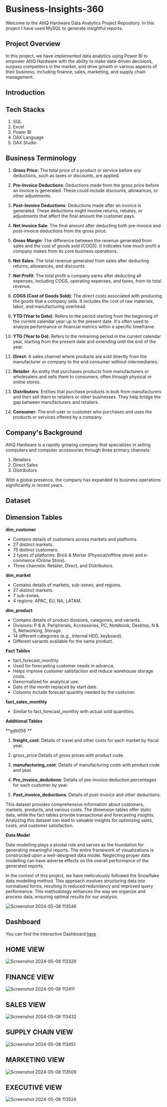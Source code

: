 # Business-Insights-360

Welcome to the AtliQ Hardware Data Analytics Project Repository. In this project I have used MySQL to generate insightful reports.

## Project Overview
In this project, we have implemented data analytics using Power BI to empower AtliQ Hardware with the ability to make data-driven decisions, surpass competitors in the market, and drive growth in various aspects of their business, including finance, sales, marketing, and supply chain management.

## Introduction

## Tech Stacks
1. SQL
2. Excel
3. Power BI
4. DAX Language
5. DAX Studio

## Business Terminology

1. **Gross Price**: The total price of a product or service before any deductions, such as taxes or discounts, are applied.

2. **Pre-Invoice Deductions**: Deductions made from the gross price before an invoice is generated. These could include discounts, allowances, or other adjustments.

3. **Post-Invoice Deductions**: Deductions made after an invoice is generated. These deductions might involve returns, rebates, or adjustments that affect the final amount the customer pays.

4. **Net Invoice Sale**: The final amount after deducting both pre-invoice and post-invoice deductions from the gross price.

5. **Gross Margin**: The difference between the revenue generated from sales and the cost of goods sold (COGS). It indicates how much profit a company makes from its core business operations.

6. **Net Sales**: The total revenue generated from sales after deducting returns, allowances, and discounts.

7. **Net Profit**: The total profit a company earns after deducting all expenses, including COGS, operating expenses, and taxes, from its total revenue.

8. **COGS (Cost of Goods Sold)**: The direct costs associated with producing the goods that a company sells. It includes the cost of raw materials, labor, and manufacturing overhead.

9. **YTD (Year to Date)**: Refers to the period starting from the beginning of the current calendar year up to the present date. It's often used to analyze performance or financial metrics within a specific timeframe.

10. **YTG (Year to Go)**: Refers to the remaining period in the current calendar year, starting from the present date and extending until the end of the year.

11. **Direct**: A sales channel where products are sold directly from the manufacturer or company to the end consumer without intermediaries.

12. **Retailer**: An entity that purchases products from manufacturers or wholesalers and sells them to consumers, often through physical or online stores.

13. **Distributors**: Entities that purchase products in bulk from manufacturers and then sell them to retailers or other businesses. They help bridge the gap between manufacturers and retailers.

14. **Consumer**: The end-user or customer who purchases and uses the products or services offered by a company.

## Company's Background

AtliQ Hardware is a rapidly growing company that specializes in selling computers and computer accessories through three primary channels:

1. Retailers
2. Direct Sales
3. Distributors
   
With a global presence, the company has expanded its business operations significantly in recent years.

## Dataset

## Dimension Tables

**dim_customer**

* Contains details of customers across markets and platforms.
* 27 distinct markets.
* 75 distinct customers.
* 2 types of platforms: Brick & Mortar (Physical/offline store) and e-commerce (Online Store).
* Three channels: Retailer, Direct, and Distributors.
  
**dim_market**

* Contains details of markets, sub-zones, and regions.
* 27 distinct markets.
* 7 sub-zones.
* 4 regions: APAC, EU, NA, LATAM.
  
**dim_product**

* Contains details of product divisions, categories, and variants.
* Divisions: P & A, Peripherals, Accessories, PC, Notebook, Desktop, N & S, Networking, Storage.
* 14 different categories (e.g., Internal HDD, keyboard).
* Different variants available for the same product.
  
**Fact Tables**

* fact_forecast_monthly
* Used for forecasting customer needs in advance.
* Helps improve customer satisfaction and reduce warehouse storage costs.
* Denormalized for analytical use.
* Date of the month replaced by start date.
* Columns include forecast quantity needed by the customer.
  
**fact_sales_monthly**
  
* Similar to fact_forecast_monthly with actual sold quantities.

**Additional Tables**
  
 **gdb056 **
 
1. **freight_cost**: Details of travel and other costs for each market by fiscal year.

2. gross_price Details of gross prices with product code.

3. **manufacturing_cost**: Details of manufacturing costs with product code and year.

4. **Pre_invoice_dedutions**: Details of pre-invoice deduction percentages for each customer by year.

5. **Post_invoice_deductions**: Details of post-invoice and other deductions.

This dataset provides comprehensive information about customers, markets, products, and various costs. The dimension tables offer static data, while the fact tables provide transactional and forecasting insights. Analyzing this dataset can lead to valuable insights for optimizing sales, costs, and customer satisfaction.

**Data Model**

Data modelling plays a pivotal role and serves as the foundation for generating meaningful reports. The entire framework of visualizations is constructed upon a well-designed data model. Neglecting proper data modelling can have adverse effects on the overall performance of the generated reports.

In the context of this project, we have meticulously followed the Snowflake data modelling method. This approach involves structuring data into normalized forms, resulting in reduced redundancy and improved query performance. This methodology enhances the way we organize and process data, ensuring optimal results for our analysis.

![Screenshot 2024-05-08 113546](https://github.com/Kartiksinghbisen/Business-Insights-360/assets/139736045/aa2d0544-be3e-44be-94fc-8e316c70c404)




## Dashboard

You can find the Interactive Dashboard [here](https://app.powerbi.com/view?r=eyJrIjoiMmM3MDE2M2ItZGZjZC00ZWEwLWEzMjItOGY0NWJiNWMyMzRlIiwidCI6ImM2ZTU0OWIzLTVmNDUtNDAzMi1hYWU5LWQ0MjQ0ZGM1YjJjNCJ9)

## HOME VIEW
![Screenshot 2024-05-08 113329](https://github.com/Kartiksinghbisen/Business-Insights-360/assets/139736045/877570bf-5eb9-4cc7-8a63-95961bd9fb56)


## FINANCE VIEW
![Screenshot 2024-05-08 113411](https://github.com/Kartiksinghbisen/Business-Insights-360/assets/139736045/4ed304a4-5d06-420d-ad9a-b85a3eb5249a)


## SALES VIEW

![Screenshot 2024-05-08 113432](https://github.com/Kartiksinghbisen/Business-Insights-360/assets/139736045/79808b94-1f1b-4a7d-b0a5-9e50082e82d5)

## SUPPLY CHAIN VIEW
![Screenshot 2024-05-08 113451](https://github.com/Kartiksinghbisen/Business-Insights-360/assets/139736045/46997f1b-d864-4787-9394-7c177bd7e7bf)

## MARKETING VIEW
![Screenshot 2024-05-08 113509](https://github.com/Kartiksinghbisen/Business-Insights-360/assets/139736045/8fc76dd8-a8ba-409a-89d0-7e676d953c04)



## EXECUTIVE VIEW
![Screenshot 2024-05-08 113524](https://github.com/Kartiksinghbisen/Business-Insights-360/assets/139736045/e3e3912a-8675-4ecf-b668-07cf87326deb)
